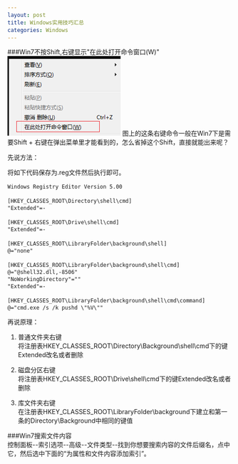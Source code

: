 ```yaml
---
layout: post
title: Windows实用技巧汇总
categories: Windows
---
```


###Win7不按Shift,右键显示"在此处打开命令窗口(W)"  
<img src="/images/posts/windowsskill/rclick.png" alt="Windows Skills" />
图上的这条右键命令一般在Win7下是需要Shift + 右键在弹出菜单里才能看到的，怎么省掉这个Shift，直接就能出来呢？  

先说方法：

将如下代码保存为.reg文件然后执行即可。

```
Windows Registry Editor Version 5.00

[HKEY_CLASSES_ROOT\Directory\shell\cmd]
"Extended"=-

[HKEY_CLASSES_ROOT\Drive\shell\cmd]
"Extended"=-

[HKEY_CLASSES_ROOT\LibraryFolder\background\shell]
@="none"

[HKEY_CLASSES_ROOT\LibraryFolder\background\shell\cmd]
@="@shell32.dll,-8506"
"NoWorkingDirectory"=""
"Extended"=-

[HKEY_CLASSES_ROOT\LibraryFolder\background\shell\cmd\command]
@="cmd.exe /s /k pushd \"%V\""
```

再说原理：

1. 普通文件夹右键  
将注册表HKEY_CLASSES_ROOT\Directory\Background\shell\cmd下的键Extended改名或者删除  

2. 磁盘分区右键  
将注册表HKEY_CLASSES_ROOT\Drive\shell\cmd下的键Extended改名或者删除  

3. 库文件夹右键  
在注册表HKEY_CLASSES_ROOT\LibraryFolder\background下建立和第一条的Directory\Background中相同的键值


###Win7搜索文件内容  
控制面板--索引选项--高级--文件类型--找到你想要搜索内容的文件后缀名，点中它，然后选中下面的“为属性和文件内容添加索引”。
